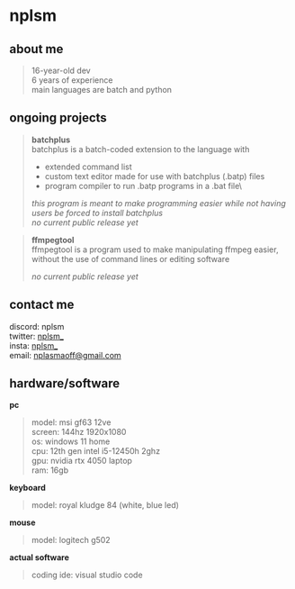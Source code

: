 # nplsm

## **about me**
> 16-year-old dev\
> 6 years of experience\
> main languages are batch and python

## **ongoing projects**
> **batchplus**\
> batchplus is a batch-coded extension to the language with
> - extended command list
> - custom text editor made for use with batchplus (.batp) files
> - program compiler to run .batp programs in a .bat file\
>
> *this program is meant to make programming easier while not having users be forced to install batchplus*\
> *no current public release yet*

> **ffmpegtool**\
> ffmpegtool is a program used to make manipulating ffmpeg easier, without the use of command lines or editing software
>
> *no current public release yet*

## contact me
discord: nplsm\
twitter: [nplsm_](twitter.com/nplsm_)\
insta: [nplsm_](instagram.com/nplsm_)\
email: nplasmaoff@gmail.com

## hardware/software
**pc**
> model: msi gf63 12ve\
> screen: 144hz 1920x1080\
> os: windows 11 home\
> cpu: 12th gen intel i5-12450h 2ghz\
> gpu: nvidia rtx 4050 laptop\
> ram: 16gb

**keyboard**
> model: royal kludge 84 (white, blue led)

**mouse**
> model: logitech g502

**actual software**
> coding ide: visual studio code

